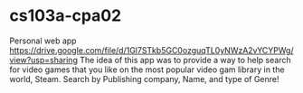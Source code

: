 # cs103a-cpa02
Personal web app
https://drive.google.com/file/d/1Gl7STkb5GC0ozguqTL0yNWzA2vYCYPWg/view?usp=sharing
The idea of this app was to provide a way to help search for video games that you like on the most popular video gam library in the world, Steam. Search by Publishing company, Name, and type of Genre!
